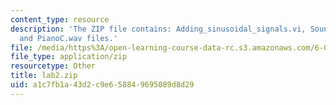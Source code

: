 ```yaml
---
content_type: resource
description: 'The ZIP file contains: Adding_sinusoidal_signals.vi, Sound_Signal.vi,
  and PianoC.wav files.'
file: /media/https%3A/open-learning-course-data-rc.s3.amazonaws.com/6-071j-introduction-to-electronics-signals-and-measurement-spring-2006/a1c7fb1a43d2c9e658849695089d8d29_lab2.zip
file_type: application/zip
resourcetype: Other
title: lab2.zip
uid: a1c7fb1a-43d2-c9e6-5884-9695089d8d29
---
```

